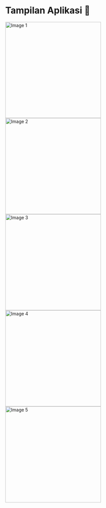 # Tampilan Aplikasi 👋

<img src="https://github.com/user-attachments/assets/0f7989e2-38a3-48c6-be92-9499bbc02f07" alt="Image 1" width="300" />
<img src="https://github.com/user-attachments/assets/4d8e62de-b5f3-4822-9eb3-69b396f582ed" alt="Image 2" width="300" />
<img src="https://github.com/user-attachments/assets/c8cd4c06-3909-42c4-bede-4ac939621637" alt="Image 3" width="300" />
<img src="https://github.com/user-attachments/assets/f8fea6ba-b423-4727-b9fb-4b52266487e4" alt="Image 4" width="300" />
<img src="https://github.com/user-attachments/assets/03ad03e2-387d-4a8f-b040-0e2eabd0d3e5" alt="Image 5" width="300" />


